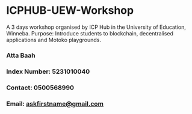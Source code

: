 # ICPHUB-UEW-Workshop
A 3 days workshop organised by ICP Hub in the University of Education, Winneba.
Purpose: Introduce students to blockchain, decentralised applications and Motoko playgrounds.

### Atta Baah
### Index Number: 5231010040
### Contact: 0500568990
### Email: askfirstname@gmail.com
